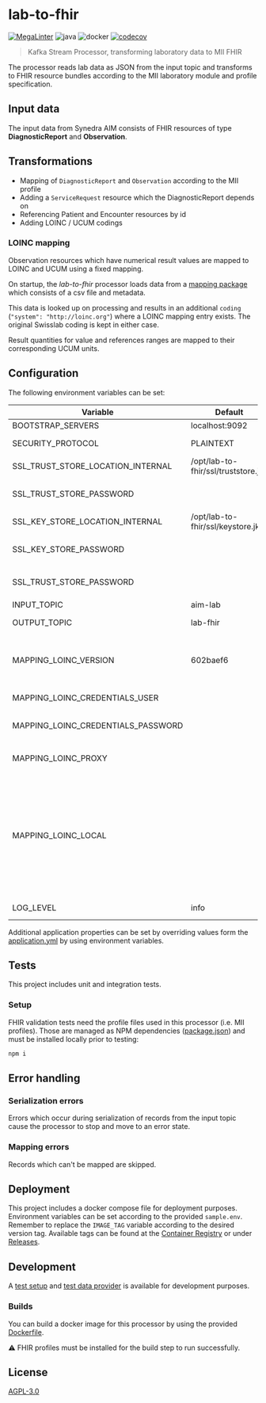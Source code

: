 # lab-to-fhir
[![MegaLinter](https://github.com/diz-unimr/lab-to-fhir/actions/workflows/mega-linter.yml/badge.svg?branch=main)](https://github.com/diz-unimr/lab-to-fhir/actions/workflows/mega-linter.yml?query=branch%3Amain) ![java](https://github.com/diz-unimr/lab-to-fhir/actions/workflows/build.yml/badge.svg) ![docker](https://github.com/diz-unimr/lab-to-fhir/actions/workflows/release.yml/badge.svg) [![codecov](https://codecov.io/gh/diz-unimr/lab-to-fhir/branch/main/graph/badge.svg?token=ub0ZDTKwrz)](https://codecov.io/gh/diz-unimr/lab-to-fhir)

> Kafka Stream Processor, transforming laboratory data to MII FHIR

The processor reads lab data as JSON from the input topic and transforms to FHIR resource bundles according to the MII
laboratory module and profile specification.

## Input data

The input data from Synedra AIM consists of FHIR resources of type **DiagnosticReport** and
**Observation**.

## Transformations

- Mapping of `DiagnosticReport` and `Observation` according to the MII profile
- Adding a `ServiceRequest` resource which the DiagnosticReport depends on
- Referencing Patient and Encounter resources by id
- Adding LOINC / UCUM codings

### LOINC mapping

Observation resources which have numerical result values are mapped to LOINC and UCUM using a fixed mapping.

On startup, the _lab-to-fhir_ processor loads data from a [mapping package](https://gitlab.diz.uni-marburg.de/mapping/loinc-mapping/-/packages) which consists of a csv file and metadata.

This data is looked up on processing and results in an additional `coding` (`"system": "http://loinc.org"`) where a LOINC mapping entry exists.
The original Swisslab coding is kept in either case.

Result quantities for value and references ranges are mapped to their corresponding UCUM units.

## <a name="deploy_config"></a> Configuration

The following environment variables can be set:

| Variable                           | Default                             | Description                                                                                                                                                                                                                                  |
|------------------------------------|-------------------------------------|----------------------------------------------------------------------------------------------------------------------------------------------------------------------------------------------------------------------------------------------|
| BOOTSTRAP_SERVERS                  | localhost:9092                      | Kafka brokers                                                                                                                                                                                                                                |
| SECURITY_PROTOCOL                  | PLAINTEXT                           | Kafka communication protocol                                                                                                                                                                                                                 |
| SSL_TRUST_STORE_LOCATION_INTERNAL  | /opt/lab-to-fhir/ssl/truststore.jks | Truststore location                                                                                                                                                                                                                          |
| SSL_TRUST_STORE_PASSWORD           |                                     | Truststore password (if using `SECURITY_PROTOCOL=SSL`)                                                                                                                                                                                       |
| SSL_KEY_STORE_LOCATION_INTERNAL    | /opt/lab-to-fhir/ssl/keystore.jks   | Keystore location                                                                                                                                                                                                                            |
| SSL_KEY_STORE_PASSWORD             |                                     | Keystore password (if using `SECURITY_PROTOCOL=SSL`)                                                                                                                                                                                         |
| SSL_TRUST_STORE_PASSWORD           |                                     | Truststore password (if using `SECURITY_PROTOCOL=SSL`)                                                                                                                                                                                       |
| INPUT_TOPIC                        | aim-lab                             | Topic to read from                                                                                                                                                                                                                           |
| OUTPUT_TOPIC                       | lab-fhir                            | Topic to store result bundles                                                                                                                                                                                                                |
| MAPPING_LOINC_VERSION              | 602baef6                            | LOINC mapping package version: [Package Registry · mapping / loinc-mapping](https://gitlab.diz.uni-marburg.de/mapping/loinc-mapping/-/packages/))                                                                                            |
| MAPPING_LOINC_CREDENTIALS_USER     |                                     | LOINC mapping package registry user                                                                                                                                                                                                          |
| MAPPING_LOINC_CREDENTIALS_PASSWORD |                                     | LOINC mapping package registry password                                                                                                                                                                                                      |
| MAPPING_LOINC_PROXY                |                                     | Proxy server to use when pulling the package                                                                                                                                                                                                 |
| MAPPING_LOINC_LOCAL                |                                     | Name of the local LOINC mapping package file to use (see [application resources](src/main/resources)) <br /><br /> **NOTE**: This option does not pull the file from the registry and credentials and version are fixed by the local package |
| LOG_LEVEL                          | info                                | Log level (error, warn, info, debug)                                                                                                                                                                                                         |

Additional application properties can be set by overriding values form the [application.yml](src/main/resources/application.yml) by using environment variables.

## Tests

This project includes unit and integration tests.

### Setup

FHIR validation tests need the profile files used in this processor (i.e. MII profiles). Those are managed as NPM
dependencies ([package.json](package.json)) and must be installed locally prior to testing:

```sh
npm i
```

## Error handling

### Serialization errors

Errors which occur during serialization of records from the input topic cause the processor to stop
and move to an error state.

### Mapping errors

Records which can't be mapped are skipped.

## Deployment

This project includes a docker compose file for deployment purposes.
Environment variables can be set according to the
provided `sample.env`. Remember to replace the `IMAGE_TAG` variable according to the desired version tag. Available
tags can be found at the [Container Registry](https://github.com/orgs/diz-unimr/packages?repo_name=lab-to-fhir) or under [Releases](https://github.com/diz-unimr/lab-to-fhir/releases).

## Development

A [test setup](dev/compose.yaml) and [test data provider](dev/compose-data.yaml)
is available for development purposes.

### Builds

You can build a docker image for this processor by using the provided [Dockerfile](Dockerfile).

⚠ FHIR profiles must be installed for the build step to run successfully.

## License

[AGPL-3.0](https://www.gnu.org/licenses/agpl-3.0.en.html)
